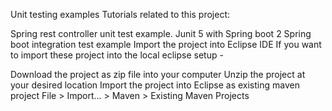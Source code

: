 Unit testing examples
Tutorials related to this project:

Spring rest controller unit test example.
Junit 5 with Spring boot 2
Spring boot integration test example
Import the project into Eclipse IDE
If you want to import these project into the local eclipse setup -

Download the project as zip file into your computer
Unzip the project at your desired location
Import the project into Eclipse as existing maven project
File > Import... > Maven > Existing Maven Projects
